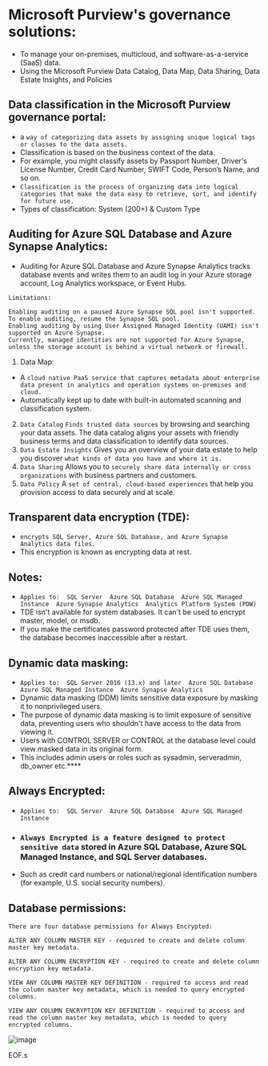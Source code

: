 # Microsoft Purview's governance solutions:
- To manage your on-premises, multicloud, and software-as-a-service (SaaS) data.
- Using the Microsoft Purview Data Catalog, Data Map, Data Sharing, Data Estate Insights, and Policies

## Data classification in the Microsoft Purview governance portal:
- a `way of categorizing data assets by assigning unique logical tags or classes to the data assets.`
- Classification is based on the business context of the data.
- For example, you might classify assets by Passport Number, Driver's License Number, Credit Card Number, SWIFT Code, Person’s Name, and so on.
- `Classification is the process of organizing data into logical categories that make the data easy to retrieve, sort, and identify for future use.`
- Types of classification:  System (200+) & Custom Type

## Auditing for Azure SQL Database and Azure Synapse Analytics: 
- Auditing for Azure SQL Database and Azure Synapse Analytics tracks database events and writes them to an audit log in your Azure storage account, Log Analytics workspace, or Event Hubs.

```
Limitations:

Enabling auditing on a paused Azure Synapse SQL pool isn't supported. To enable auditing, resume the Synapse SQL pool.
Enabling auditing by using User Assigned Managed Identity (UAMI) isn't supported on Azure Synapse.
Currently, managed identities are not supported for Azure Synapse, unless the storage account is behind a virtual network or firewall.
```

1. Data Map:
-  A `cloud native PaaS service that captures metadata about enterprise data present in analytics and operation systems on-premises and cloud.`
-  Automatically kept up to date with built-in automated scanning and classification system.
2. `Data Catalog`	`Finds trusted data sources` by browsing and searching your data assets. The data catalog aligns your assets with friendly business terms and data classification to identify data sources.
3. `Data Estate Insights`	Gives you an overview of your data estate to help you discover `what kinds of data you have and where it is.`
4. `Data Sharing`	Allows you to `securely share data internally or cross organizations` with business partners and customers.
5. `Data Policy`	A `set of central, cloud-based experiences` that help you provision access to data securely and at scale.

## Transparent data encryption (TDE):
- `encrypts SQL Server, Azure SQL Database, and Azure Synapse Analytics data files.`
- This encryption is known as encrypting data at rest.

## Notes:
- `Applies to:  SQL Server  Azure SQL Database  Azure SQL Managed Instance  Azure Synapse Analytics  Analytics Platform System (PDW)`
- TDE isn't available for system databases. It can't be used to encrypt master, model, or msdb.
- If you make the certificates password protected after TDE uses them, the database becomes inaccessible after a restart.

## Dynamic data masking:
- `Applies to:  SQL Server 2016 (13.x) and later  Azure SQL Database  Azure SQL Managed Instance  Azure Synapse Analytics`
- Dynamic data masking (DDM) limits sensitive data exposure by masking it to nonprivileged users.
- The purpose of dynamic data masking is to limit exposure of sensitive data, preventing users who shouldn't have access to the data from viewing it.
- Users with CONTROL SERVER or CONTROL at the database level could view masked data in its original form.
- This includes admin users or roles such as sysadmin, serveradmin, db_owner etc.****


## Always Encrypted:
- `Applies to:  SQL Server  Azure SQL Database  Azure SQL Managed Instance`
- ### `Always Encrypted is a feature designed to protect sensitive data` stored in Azure SQL Database, Azure SQL Managed Instance, and SQL Server databases.
- Such as credit card numbers or national/regional identification numbers (for example, U.S. social security numbers).

## Database permissions:
```
There are four database permissions for Always Encrypted:

ALTER ANY COLUMN MASTER KEY - required to create and delete column master key metadata.

ALTER ANY COLUMN ENCRYPTION KEY - required to create and delete column encryption key metadata.

VIEW ANY COLUMN MASTER KEY DEFINITION - required to access and read the column master key metadata, which is needed to query encrypted columns.

VIEW ANY COLUMN ENCRYPTION KEY DEFINITION - required to access and read the column master key metadata, which is needed to query encrypted columns.
```
![image](https://github.com/IOxCyber/Cloud-Certs/assets/40174034/594835a2-f9b3-4cb8-9155-abe6a6cf488b)


EOF.s